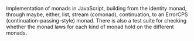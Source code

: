 Implementation of monads in JavaScript, building from the identity monad, through maybe, either, list, stream (comonad), continuation, to an ErrorCPS (continuation-passing-style) monad. There is also a test suite for checking whether the monad laws for each kind of monad hold on the different monads.
